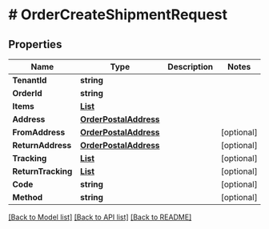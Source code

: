 # # OrderCreateShipmentRequest


## Properties 


Name | Type | Description | Notes
------------ | ------------- | ------------- | -------------
**TenantId**| **string** |   |
**OrderId**| **string** |   |
**Items**| [**List<OrderShipmentItem>**](OrderShipmentItem.md) |   |
**Address**| [**OrderPostalAddress**](OrderPostalAddress.md) |   |
**FromAddress**| [**OrderPostalAddress**](OrderPostalAddress.md) |   | [optional]
**ReturnAddress**| [**OrderPostalAddress**](OrderPostalAddress.md) |   | [optional]
**Tracking**| [**List<ShipmentTracking>**](ShipmentTracking.md) |   | [optional]
**ReturnTracking**| [**List<ShipmentTracking>**](ShipmentTracking.md) |   | [optional]
**Code**| **string** |   | [optional]
**Method**| **string** |   | [optional]


[[Back to Model list]](../../README.md#models) [[Back to API list]](../../README.md#endpoints) [[Back to README]](../../README.md)

